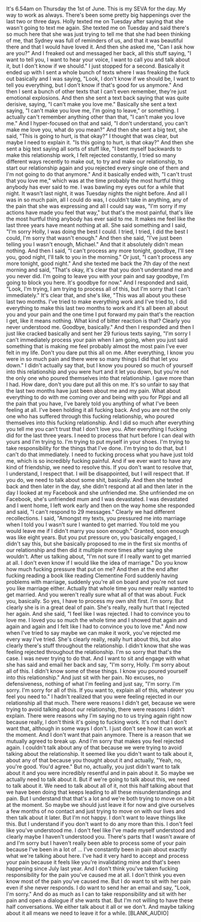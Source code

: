 ﻿It's 6.54am on Thursday the 1st of June. This is my SEVA for the day. My way to work as
always. There's been some pretty big happenings over the last two or three days.
Holly texted me on Tuesday after saying that she wasn't going to text me again. She texted
me on Tuesday and said there's so much here that she was just trying to tell me that she
had been thinking of me, that Sydney was full of reminders of us, and that it was beautiful
there and that I would have loved it. And then she asked me, "Can I ask how are you?"
And I freaked out and messaged her back, all this stuff saying, "I want to tell you, I
want to hear your voice, I want to call you and talk about it, but I don't know if we
should."
I just stopped for a second. Basically it ended up with I sent a whole bunch of texts
where I was freaking the fuck out basically and I was saying, "Look, I don't know if
we should be, I want to tell you everything, but I don't know if that's good for us anymore."
And then I sent a bunch of other texts that I can't even remember, they're just emotional
explosions. And then she sent a text back saying that was quite derisive, saying, "I
can't make you love me."
Basically she sent a text saying, "I can't make you love me, I'm going to leave," or
something. I actually can't remember anything other than that, "I can't make you love me."
And I hyper-focused on that and said, "I don't understand, you can't make me love you, what
do you mean?"
And then she sent a big text, she said, "This is going to hurt, is that okay?" I thought
that was clear, but maybe I need to explain it.
"Is this going to hurt, is that okay?" And then she sent a big text saying all sorts
of stuff like, "I bent myself backwards to make this relationship work, I felt rejected
constantly, I tried so many different ways recently to make out, to try and make our
relationship, to start our relationship again and you rejected every single one of them
and I'm not going to do that anymore."
And it basically ended with, "I can't trust that you love me," which was at the time probably
the most hurtful thing anybody has ever said to me.
I was bawling my eyes out for a while that night. It wasn't last night, it was Tuesday
nights the night before.
And all I was in so much pain, all I could do was, I couldn't take in anything, any of
the pain that she was expressing and all I could say was, "I'm sorry if my actions have
made you feel that way," but that's the most painful, that's like the most hurtful thing
anybody has ever said to me.
It makes me feel like the last three years have meant nothing at all.
She said something and I said, "I'm sorry Holly, I was doing the best I could. I tried,
I tried, I did the best I could, I'm sorry that wasn't enough." And then she said, "I've
just been telling you I wasn't enough, Michael." And that it absolutely didn't mean nothing.
And then I said, "I can't process any more tonight, goodbye, I'll see you, good night,
I'll talk to you in the morning." Or just, "I can't process any more tonight, good night."
And she texted me back the 7th day of the next morning and said, "That's okay, it's
clear that you don't understand me and you never did. I'm going to leave you with your
pain and say goodbye, I'm going to block you here. It's goodbye for now." And I responded
and said, "Look, I'm trying, I am trying to process all of this, but I'm sorry that I
can't immediately." It's clear that, and she's like, "This was all about you these
last two months. I've tried to make everything work and I've tried to, I did everything
to make this last two months to work and it's all been all about you and your pain and the
one time I put forward my pain that's the reaction I get, like it means nothing. What
kind of bitter reaction is that? Clearly you never understood me. Goodbye, basically."
And then I responded and then I just like cracked basically and sent her 29 furious texts saying,
"I'm sorry I can't immediately process your pain when I am going, when you just said something
that is making me feel probably almost the most pain I've ever felt in my life. Don't
you dare put this all on me. After everything, I know you were in so much pain and there
were so many things I did that let you down." I didn't actually say that, but I know you
poured so much of yourself into this relationship and you were hurt and it let you down, but
you're not the only one who poured themselves into that relationship. I gave more than I
had. How dare, don't you dare put all this on me. It's so unfair to say that the last
two months have just been about me and my pain. What about everything to do with me
coming over and being with you for Pippi and all the pain that you have, I've barely
told you anything of what I've been feeling at all. I've been holding it all fucking back.
And you are not the only one who has suffered through this fucking relationship, who poured
themselves into this fucking relationship. And I did so much after everything you tell
me you can't trust that I don't love you. After everything I fucking did for the last
three years. I need to process that hurt before I can deal with yours and I'm trying
to. I'm trying to put myself in your shoes. I'm trying to take responsibility for the
things that I've done. I'm trying to do that, but I can't do that immediately. I need to
fucking process what you have just told me, which is so incredibly fucking painful. And
if we ever want to have any kind of friendship, we need to resolve this. If you don't want
to resolve that, I understand, I respect that. I will be disappointed, but I will respect
that. If you do, we need to talk about some shit, basically. And then she texted back
and then later in the day, she didn't respond at all and then later in the day I looked
at my Facebook and she unfriended me. She unfriended me on Facebook, she's unfriended
mum and I was devastated. I was devastated and I went home, I left work early and then
on the way home she responded and said, "I can't respond to 29 messages." Clearly we
had different recollections. I said, "Amongst my texts, you pressured me into marriage when
I told you I wasn't sure I wanted to get married. You told me you would leave me if I didn't
marry you soon enough." Granted, soon enough was like eight years. But you put pressure
on, you basically engaged, I didn't say this, but she basically proposed to me in the first
six months of our relationship and then did it multiple more times after saying she wouldn't.
After us talking about, "I'm not sure if I really want to get married at all. I don't
even know if I would like the idea of marriage." Do you know how much fucking pressure that
put on me? And then at the end after fucking reading a book like reading Clementine Ford
suddenly having problems with marriage, suddenly you're all on board and you're not sure you
like marriage either. Actually that whole time you never really wanted to get married.
And you weren't really sure what all of that was about. Fuck you, basically. So yes, I
have to process my own shit first. I'm sorry. But clearly she is in a great deal of pain.
She's really, really hurt that I rejected her again. And she said, "I feel like I was
rejected. I had to convince you to love me. I loved you so much the whole time and I showed
that again and again and again and I felt like I had to convince you to love me." And
now when I've tried to say maybe we can make it work, you've rejected me every way I've
tried. She's clearly really, really hurt about this, but also clearly there's stuff throughout
the relationship. I didn't know that she was feeling rejected throughout the relationship.
I'm so sorry that that's the case. I was never trying to do that. And I want to sit and engage
with what she has said and email her back and say, "I'm sorry, Holly. I'm sorry about
all of this. I didn't know some of these things. I know you poured yourself into this relationship."
And just sit with her pain. No excuses, no defensiveness, nothing of what I'm feeling
and just say, "I'm sorry. I'm sorry. I'm sorry for all of this. If you want to, explain
all of this, whatever you feel you need to." I hadn't realized that you were feeling rejected
in our relationship all that much. There were reasons I didn't get, because we were trying
to avoid talking about our relationship, there were reasons I didn't explain. There were
reasons why I'm saying no to us trying again right now because really, I don't think it's
going to fucking work. It's not that I don't want that, although in some ways I don't.
I just don't see how it can work at the moment. And I don't want that pain anymore. There
is a reason that we mutually agreed to break up. And I'm sorry that makes you feel rejected
again. I couldn't talk about any of that because we were trying to avoid talking about
the relationship. It seemed like you didn't want to talk about it, about any of that because
you thought about it and actually, "Yeah, no, you're good. You'd agree." But no, actually,
you just didn't want to talk about it and you were incredibly resentful and in pain about
it. So maybe we actually need to talk about it. But if we're going to talk about this,
we need to talk about it. We need to talk about all of it, not this half talking about
that we have been doing that keeps leading to all these misunderstandings and pain. But
I understand that that's a lot and we're both trying to move on a bit at the moment.
So maybe we should just leave it for now and give ourselves a few months of no contact
and just trying to move on with our lives and then talk about it later. But I'm not
happy. I don't want to leave things like this. But I understand if you don't want to do any
more than this. I don't feel like you've understood me. I don't feel like I've made myself understood
and clearly maybe I haven't understood you. There's parts that I wasn't aware of and I'm
sorry but I haven't really been able to process some of your pain because I've been in a lot
of ... I've constantly been in pain about exactly what we're talking about here. I've
had it very hard to accept and process your pain because it feels like you're invalidating
mine and that's been happening since July last year. And I don't think you've taken
fucking responsibility for the pain you've caused me at all. I don't think you even know
most of the pain you've caused me. But I do want to sit with her pain even if she never
responds. I do want to send her an email and say, "Look, I'm sorry." And do as much as
I can to take responsibility and sit with her pain and open a dialogue if she wants
that. But I'm not willing to have these half conversations. We either talk about it all
or we don't. And maybe talking about it all means we need to leave it for a while.
[BLANK_AUDIO]
